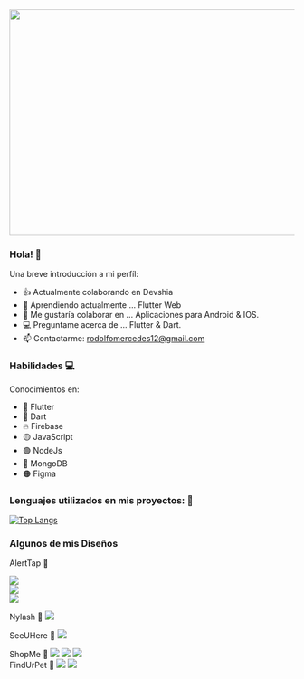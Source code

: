 

<img src="https://user-images.githubusercontent.com/70710884/146620165-b5b81a57-8247-40b7-9ae9-12fcd1965af4.png" width="800" height="400" />




### Hola! 👋



Una breve introducción a mi perfíl:

- 👍 Actualmente colaborando en Devshia
- 🌱 Aprendiendo actualmente ... Flutter Web
- 📱 Me gustaría colaborar en ... Aplicaciones para Android & IOS.
- 💻 Preguntame acerca de ... Flutter & Dart.
- 📫 Contactarme: rodolfomercedes12@gmail.com



### Habilidades 💻


Conocimientos en:

- 📱 Flutter
- 🔵 Dart
- 🔥 Firebase
- 🟡 JavaScript
- 🟢 NodeJs
- 🍃 MongoDB
- 🟠 Figma


### Lenguajes utilizados en mis proyectos: 📱

[![Top Langs](https://github-readme-stats.vercel.app/api/top-langs/?username=rodolfomercedes12)](https://github.com/rodolfomercedes12/github-readme-stats)


### Algunos de mis Diseños


AlertTap 📍

<img src="https://user-images.githubusercontent.com/70710884/146686399-30aed917-e0cc-4974-a9a6-2b4b5c02dad8.png"/> 
<br>
<img src="https://user-images.githubusercontent.com/70710884/146692877-ccf08da3-8f7f-44c4-8b1f-a3133726d569.png"/> 
<br>
<img src="https://user-images.githubusercontent.com/70710884/146687699-f179fd6f-17f9-4b9b-a2b3-4266385ba5d8.png"/> 
<br>

Nylash 💅
<img src="https://user-images.githubusercontent.com/70710884/146693284-f9f2d80a-e6a9-4027-9db9-afce4700c3d9.png"/>
<br>

SeeUHere 🥳
<img src="https://user-images.githubusercontent.com/70710884/146693647-01ab99f0-9c2a-42a5-8405-53420e37dae1.png"/>
<br>

ShopMe 🛒
<img src="https://user-images.githubusercontent.com/70710884/146698631-b891f0e5-658a-4eff-bb62-4c27e402f8b1.png" />
<img src="https://user-images.githubusercontent.com/70710884/147016740-43fe487f-f7c0-4197-b340-e387b1674544.png" />
<img src="https://user-images.githubusercontent.com/70710884/147966389-0df49222-3f45-44ac-9df6-7a427442c5d4.png" />
<br>
FindUrPet 🐶
<img src="https://user-images.githubusercontent.com/70710884/147967010-bc0fea51-f3fd-450d-b9ed-55162a400560.png" />
<img src="https://user-images.githubusercontent.com/70710884/147967016-5bd6fb3b-1bd6-4f6b-aa43-dfc92d07df7e.png" />















 

